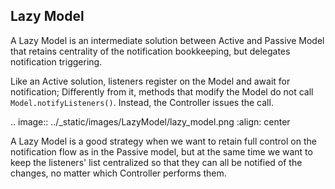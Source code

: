 Lazy Model
----------

A Lazy Model is an intermediate solution between Active and Passive Model that retains
centrality of the notification bookkeeping, but delegates notification triggering. 

Like an Active solution, listeners register on the Model and await for
notification; Differently from it, methods that modify the Model do not call
``Model.notifyListeners()``. Instead, the Controller issues the call.

.. image:: ../_static/images/LazyModel/lazy_model.png
   :align: center

A Lazy Model is a good strategy when we want to retain full control on the
notification flow as in the Passive model, but at the same time we want to keep
the listeners' list centralized so that they can all be notified of the changes,
no matter which Controller performs them.

